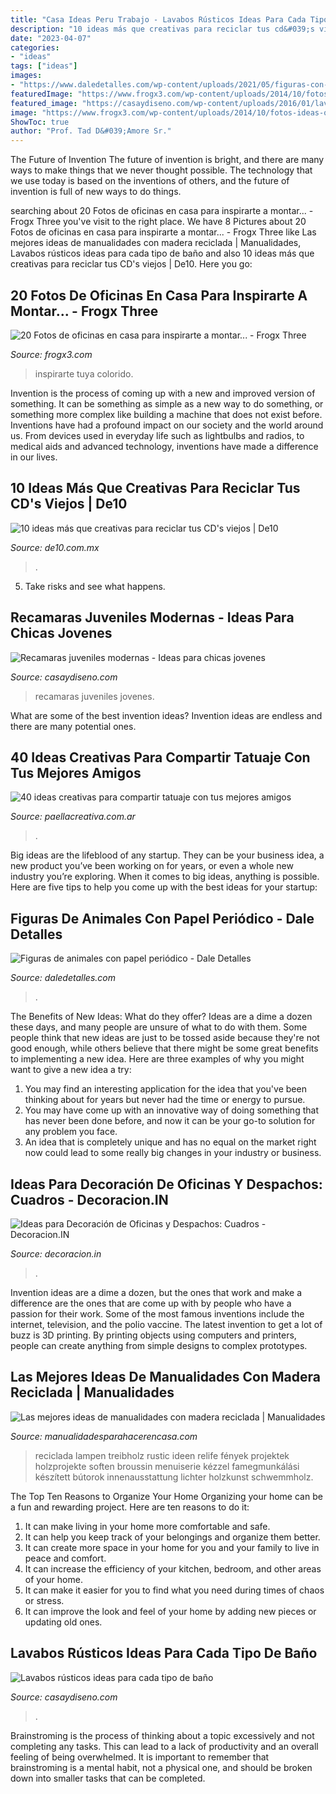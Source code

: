 ```yaml
---
title: "Casa Ideas Peru Trabajo - Lavabos Rústicos Ideas Para Cada Tipo De Baño"
description: "10 ideas más que creativas para reciclar tus cd&#039;s viejos"
date: "2023-04-07"
categories:
- "ideas"
tags: ["ideas"]
images:
- "https://www.daledetalles.com/wp-content/uploads/2021/05/figuras-con-papel-periodico-8-696x953.jpg"
featuredImage: "https://www.frogx3.com/wp-content/uploads/2014/10/fotos-ideas-oficinas-en-casa-18.jpg"
featured_image: "https://casaydiseno.com/wp-content/uploads/2016/01/lavabos-rusticos-banos-pared-madera-roja1.jpg"
image: "https://www.frogx3.com/wp-content/uploads/2014/10/fotos-ideas-oficinas-en-casa-18.jpg"
ShowToc: true
author: "Prof. Tad D&#039;Amore Sr."
---
```



The Future of Invention
The future of invention is bright, and there are many ways to make things that we never thought possible. The technology that we use today is based on the inventions of others, and the future of invention is full of new ways to do things.

	

		
searching about 20 Fotos de oficinas en casa para inspirarte a montar... - Frogx Three you've visit to the right place. We have 8 Pictures about 20 Fotos de oficinas en casa para inspirarte a montar... - Frogx Three like Las mejores ideas de manualidades con madera reciclada | Manualidades, Lavabos rústicos ideas para cada tipo de baño and also 10 ideas más que creativas para reciclar tus CD&#039;s viejos | De10. Here you go:
		
    
## 20 Fotos De Oficinas En Casa Para Inspirarte A Montar... - Frogx Three

<img loading=lazy src="https://www.frogx3.com/wp-content/uploads/2014/10/fotos-ideas-oficinas-en-casa-18.jpg" onerror="this.onerror=null;this.src='https://tse3.mm.bing.net/th?id=OIP.rcgZAgEozM5ejJwem2jgCAHaKF&amp;pid=15.1';" alt="20 Fotos de oficinas en casa para inspirarte a montar... - Frogx Three">

_Source: frogx3.com_

>inspirarte tuya colorido. 

	

Invention is the process of coming up with a new and improved version of something. It can be something as simple as a new way to do something, or something more complex like building a machine that does not exist before. Inventions have had a profound impact on our society and the world around us. From devices used in everyday life such as lightbulbs and radios, to medical aids and advanced technology, inventions have made a difference in our lives.

    
## 10 Ideas Más Que Creativas Para Reciclar Tus CD&#039;s Viejos | De10

<img loading=lazy src="https://de10.com.mx/sites/default/files/styles/galeria_photo_760x508/public/2019/02/26/lampara.jpg?itok=sucMOdBZ" onerror="this.onerror=null;this.src='https://tse1.mm.bing.net/th?id=OIP.aSUWMj9ytmBeYFsoJdaaogHaE8&amp;pid=15.1';" alt="10 ideas más que creativas para reciclar tus CD&#039;s viejos | De10">

_Source: de10.com.mx_

>. 

	

5. Take risks and see what happens.

    
## Recamaras Juveniles Modernas - Ideas Para Chicas Jovenes

<img loading=lazy src="https://casaydiseno.com/wp-content/uploads/2019/08/recamaras-juveniles-modernas-pared-madera.jpg" onerror="this.onerror=null;this.src='https://tse3.mm.bing.net/th?id=OIP._JHTAQo_fYbtgfvVWmjc3wHaJ3&amp;pid=15.1';" alt="Recamaras juveniles modernas - Ideas para chicas jovenes">

_Source: casaydiseno.com_

>recamaras juveniles jovenes. 

	

What are some of the best invention ideas?
Invention ideas are endless and there are many potential ones.

    
## 40 Ideas Creativas Para Compartir Tatuaje Con Tus Mejores Amigos

<img loading=lazy src="https://www.paellacreativa.com.ar/wp-content/uploads/2017/01/tatuajes_con_amigos_3.jpg" onerror="this.onerror=null;this.src='https://tse2.mm.bing.net/th?id=OIP.MSRd8FNKcNY7dGk93zGoDAHaJ5&amp;pid=15.1';" alt="40 ideas creativas para compartir tatuaje con tus mejores amigos">

_Source: paellacreativa.com.ar_

>. 

	

Big ideas are the lifeblood of any startup. They can be your business idea, a new product you’ve been working on for years, or even a whole new industry you’re exploring. When it comes to big ideas, anything is possible. Here are five tips to help you come up with the best ideas for your startup: 

    
## Figuras De Animales Con Papel Periódico - Dale Detalles

<img loading=lazy src="https://www.daledetalles.com/wp-content/uploads/2021/05/figuras-con-papel-periodico-8-696x953.jpg" onerror="this.onerror=null;this.src='https://tse3.mm.bing.net/th?id=OIP.fFmYsTAoPitg29RxjDC4HgHaKJ&amp;pid=15.1';" alt="Figuras de animales con papel periódico - Dale Detalles">

_Source: daledetalles.com_

>. 

	

The Benefits of New Ideas: What do they offer?
Ideas are a dime a dozen these days, and many people are unsure of what to do with them. Some people think that new ideas are just to be tossed aside because they're not good enough, while others believe that there might be some great benefits to implementing a new idea. Here are three examples of why you might want to give a new idea a try: 
1. You may find an interesting application for the idea that you've been thinking about for years but never had the time or energy to pursue. 
2. You may have come up with an innovative way of doing something that has never been done before, and now it can be your go-to solution for any problem you face. 
3. An idea that is completely unique and has no equal on the market right now could lead to some really big changes in your industry or business.

    
## Ideas Para Decoración De Oficinas Y Despachos: Cuadros - Decoracion.IN

<img loading=lazy src="https://decoracion.in/wp-content/uploads/ideas-originales-decoracion-oficinas-despachos-escritorios.jpg" onerror="this.onerror=null;this.src='https://tse1.mm.bing.net/th?id=OIP.dys3Myn1N0HakNuUUOg3OwHaFE&amp;pid=15.1';" alt="Ideas para Decoración de Oficinas y Despachos: Cuadros - Decoracion.IN">

_Source: decoracion.in_

>. 

	

Invention ideas are a dime a dozen, but the ones that work and make a difference are the ones that are come up with by people who have a passion for their work. Some of the most famous inventions include the internet, television, and the polio vaccine. The latest invention to get a lot of buzz is 3D printing. By printing objects using computers and printers, people can create anything from simple designs to complex prototypes.

    
## Las Mejores Ideas De Manualidades Con Madera Reciclada | Manualidades

<img loading=lazy src="https://manualidadesparahacerencasa.com/wp-content/uploads/2017/04/manualidades-con-madera-reciclada-lampara.jpg" onerror="this.onerror=null;this.src='https://tse2.mm.bing.net/th?id=OIP.OxxEsy_6YNNVdhIpgzEHqwAAAA&amp;pid=15.1';" alt="Las mejores ideas de manualidades con madera reciclada | Manualidades">

_Source: manualidadesparahacerencasa.com_

>reciclada lampen treibholz rustic ideen relife fények projektek holzprojekte soften broussin menuiserie kézzel famegmunkálási készített bútorok innenausstattung lichter holzkunst schwemmholz. 

	

The Top Ten Reasons to Organize Your Home
Organizing your home can be a fun and rewarding project. Here are ten reasons to do it: 
1. It can make living in your home more comfortable and safe.
2. It can help you keep track of your belongings and organize them better. 
3. It can create more space in your home for you and your family to live in peace and comfort. 
4. It can increase the efficiency of your kitchen, bedroom, and other areas of your home. 
5. It can make it easier for you to find what you need during times of chaos or stress. 
6. It can improve the look and feel of your home by adding new pieces or updating old ones. 

    
## Lavabos Rústicos Ideas Para Cada Tipo De Baño

<img loading=lazy src="https://casaydiseno.com/wp-content/uploads/2016/01/lavabos-rusticos-banos-pared-madera-roja1.jpg" onerror="this.onerror=null;this.src='https://tse1.mm.bing.net/th?id=OIP.Ykxx390qp38iJWN-1i6YqQHaLH&amp;pid=15.1';" alt="Lavabos rústicos ideas para cada tipo de baño">

_Source: casaydiseno.com_

>. 

	

Brainstroming is the process of thinking about a topic excessively and not completing any tasks. This can lead to a lack of productivity and an overall feeling of being overwhelmed. It is important to remember that brainstroming is a mental habit, not a physical one, and should be broken down into smaller tasks that can be completed.

